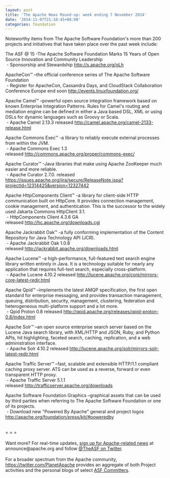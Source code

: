 ```yaml
---
layout: post
title: 'The Apache News Round-up: week ending 7 November 2014'
date: '2014-11-07T21:10:45+00:00'
categories: foundation
---
```

<div>Noteworthy items from The Apache Software Foundation's more than 200 projects and initiatives that have taken place over the past week include:</div> 
  <p>The ASF @ 15 -The Apache Software Foundation Marks 15 Years of Open Source Innovation and Community Leadership<br />&nbsp;- Sponsorship and Stewardship <a href="http://s.apache.org/oLh">http://s.apache.org/oLh</a></p> 
  <div>ApacheCon™ –the official conference series of The Apache Software Foundation</div> 
  <div>&nbsp;- Register for ApacheCon, Cassandra Days, and CloudStack Collaboration Conference Europe end soon <a href="http://events.linuxfoundation.org/">http://events.linuxfoundation.org/</a></div> 
  <p>Apache Camel™ –powerful open source integration framework based on known Enterprise Integration Patterns. Rules for Camel's routing and mediation engine can be defined in either a Java based DSL, XML or using DSLs for dynamic languages such as Groovy or Scala.<br />&nbsp;- Apache Camel 2.13.3 released<span class="Apple-tab-span" style="white-space: pre;"> </span><a href="http://camel.apache.org/camel-2133-release.html">http://camel.apache.org/camel-2133-release.html</a></p> 
  <p>Apache Commons Exec™ -a library to reliably execute external processes from within the JVM.<br />&nbsp;- Apache Commons Exec 1.3 released&nbsp;<a href="http://commons.apache.org/proper/commons-exec/">http://commons.apache.org/proper/commons-exec/</a></p> 
  <p>Apache Curator™ -Java libraries that make using Apache ZooKeeper much easier and more reliable.<br />&nbsp;- Apache Curator 2.7.0. released <a href="https://issues.apache.org/jira/secure/ReleaseNote.jspa?projectId=12314425&amp;version=12327442">https://issues.apache.org/jira/secure/ReleaseNote.jspa?projectId=12314425&amp;version=12327442</a></p> 
  <p>Apache HttpComponents Client™ -a library for client-side HTTP communication built on HttpCore. It provides connection management, cookie management, and authentication. This is the successor to the widely used Jakarta Commons HttpClient 3.1.<br />&nbsp;-&nbsp;HttpComponents Client 4.3.6 GA released&nbsp;<a href="http://hc.apache.org/downloads.cgi">http://hc.apache.org/downloads.cgi</a></p> 
  <p>Apache Jackrabbit Oak™ -a fully conforming implementation of the Content Repository for Java Technology API (JCR).<br />&nbsp;- Apache Jackrabbit Oak 1.0.8 released&nbsp;<a href="http://jackrabbit.apache.org/downloads.html">http://jackrabbit.apache.org/downloads.html</a></p> 
  <p>Apache Lucene™ -a high-performance, full-featured text search engine library written entirely in Java. It is a technology suitable for nearly any application that requires full-text search, especially cross-platform.<br />&nbsp;- Apache Lucene 4.10.2 released <a href="http://lucene.apache.org/core/mirrors-core-latest-redir.html">http://lucene.apache.org/core/mirrors-core-latest-redir.html</a></p> 
  <div> 
    <p>Apache Qpid™ –implements the latest AMQP specification, the first open standard for enterprise messaging, and provides transaction management, queuing, distribution, security, management, clustering, federation and heterogeneous multi-platform support and a lot more.<br />&nbsp;- Qpid Proton 0.8 released&nbsp;<a href="http://qpid.apache.org/releases/qpid-proton-0.8/index.html">http://qpid.apache.org/releases/qpid-proton-0.8/index.html</a></p> 
    <p>Apache Solr™ –an open source enterprise search server based on the Lucene Java search library, with XML/HTTP and JSON, Ruby, and Python APIs, hit highlighting, faceted search, caching, replication, and a web administration interface.<br />&nbsp;- Apache Solr 4.10.2 released&nbsp;<a href="http://lucene.apache.org/solr/mirrors-solr-latest-redir.html">http://lucene.apache.org/solr/mirrors-solr-latest-redir.html</a></p> 
  </div> 
  <div> 
    <p>Apache Traffic Server™ –fast, scalable and extensible HTTP/1.1 compliant caching proxy server. ATS can be used as a reverse, forward or even transparent HTTP proxy.<br />&nbsp;-&nbsp;Apache Traffic Server 5.1.1 released&nbsp;<a href="http://trafficserver.apache.org/downloads">http://trafficserver.apache.org/downloads</a></p> 
  </div> 
  <div> 
    <p> </p> 
    <p>Apache Software Foundation Graphics –graphical assets that can be used by third parties when referring to The Apache Software Foundation or one of its projects.<br />&nbsp;- Download new &quot;Powered By Apache&quot; general and project logos <a href="http://apache.org/foundation/press/kit/#poweredby">http://apache.org/foundation/press/kit/#poweredby</a></p> 
  </div> 
  <div><br /></div> 
  <div>= = =</div> 
  <div><br /></div> 
  <div>Want more? For real-time updates, <a href="http://www.apache.org/foundation/mailinglists.html#foundation-announce">sign up for Apache-related news</a> at announce@apache.org and follow <a href="https://twitter.com/TheASF">@TheASF on Twitter</a>.&nbsp;</div> 
  <div><br /></div> 
  <div>For a broader spectrum from the Apache community, <a href="https://twitter.com/PlanetApache">https://twitter.com/PlanetApache</a> provides an aggregate of both Project activities and the personal blogs of select <a href="http://people.apache.org/">ASF Committers</a>.</div>
